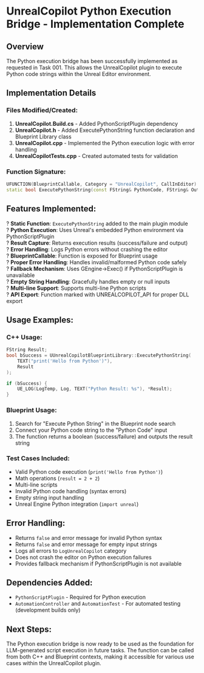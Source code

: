 # UnrealCopilot Python Execution Bridge - Implementation Complete

## Overview
The Python execution bridge has been successfully implemented as requested in Task 001. This allows the UnrealCopilot plugin to execute Python code strings within the Unreal Editor environment.

## Implementation Details

### Files Modified/Created:
1. **UnrealCopilot.Build.cs** - Added PythonScriptPlugin dependency
2. **UnrealCopilot.h** - Added ExecutePythonString function declaration and Blueprint Library class
3. **UnrealCopilot.cpp** - Implemented the Python execution logic with error handling
4. **UnrealCopilotTests.cpp** - Created automated tests for validation

### Function Signature:
```cpp
UFUNCTION(BlueprintCallable, Category = "UnrealCopilot", CallInEditor)
static bool ExecutePythonString(const FString& PythonCode, FString& OutResult);
```

## Features Implemented:

? **Static Function**: `ExecutePythonString` added to the main plugin module  
? **Python Execution**: Uses Unreal's embedded Python environment via PythonScriptPlugin  
? **Result Capture**: Returns execution results (success/failure and output)  
? **Error Handling**: Logs Python errors without crashing the editor  
? **BlueprintCallable**: Function is exposed for Blueprint usage  
? **Proper Error Handling**: Handles invalid/malformed Python code safely  
? **Fallback Mechanism**: Uses GEngine->Exec() if PythonScriptPlugin is unavailable  
? **Empty String Handling**: Gracefully handles empty or null inputs  
? **Multi-line Support**: Supports multi-line Python scripts  
? **API Export**: Function marked with UNREALCOPILOT_API for proper DLL export  

## Usage Examples:

### C++ Usage:
```cpp
FString Result;
bool bSuccess = UUnrealCopilotBlueprintLibrary::ExecutePythonString(
    TEXT("print('Hello from Python')"), 
    Result
);

if (bSuccess) {
    UE_LOG(LogTemp, Log, TEXT("Python Result: %s"), *Result);
}
```

### Blueprint Usage:
1. Search for "Execute Python String" in the Blueprint node search
2. Connect your Python code string to the "Python Code" input
3. The function returns a boolean (success/failure) and outputs the result string

### Test Cases Included:
- Valid Python code execution (`print('Hello from Python')`)
- Math operations (`result = 2 + 2`)
- Multi-line scripts
- Invalid Python code handling (syntax errors)
- Empty string input handling
- Unreal Engine Python integration (`import unreal`)

## Error Handling:
- Returns `false` and error message for invalid Python syntax
- Returns `false` and error message for empty input strings
- Logs all errors to `LogUnrealCopilot` category
- Does not crash the editor on Python execution failures
- Provides fallback mechanism if PythonScriptPlugin is not available

## Dependencies Added:
- `PythonScriptPlugin` - Required for Python execution
- `AutomationController` and `AutomationTest` - For automated testing (development builds only)

## Next Steps:
The Python execution bridge is now ready to be used as the foundation for LLM-generated script execution in future tasks. The function can be called from both C++ and Blueprint contexts, making it accessible for various use cases within the UnrealCopilot plugin.